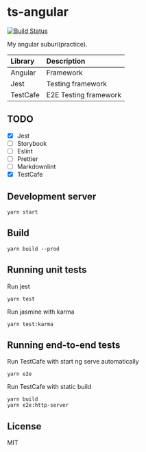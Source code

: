 # ts-angular

[![Build Status](https://github.com/heavenshell/ts-angular/workflows/build/badge.svg)](https://github.com/heavenshell/ts-angular/actions)

My angular suburi(practice).

| Library        | Description           |
|:---------------|:----------------------|
| Angular        | Framework             |
| Jest           | Testing framework     |
| TestCafe       | E2E Testing framework |

## TODO

- [x] Jest
- [ ] Storybook
- [ ] Eslint
- [ ] Prettier
- [ ] Markdownlint
- [X] TestCafe

## Development server

```console
yarn start
```

## Build

```console
yarn build --prod
```

## Running unit tests

Run jest

```console
yarn test
```

Run jasmine with karma

```console
yarn test:karma
```

## Running end-to-end tests

Run TestCafe with start ng serve automatically

```console
yarn e2e
```

Run TestCafe with static build

```console
yarn build
yarn e2e:http-server
```

## License

MIT
